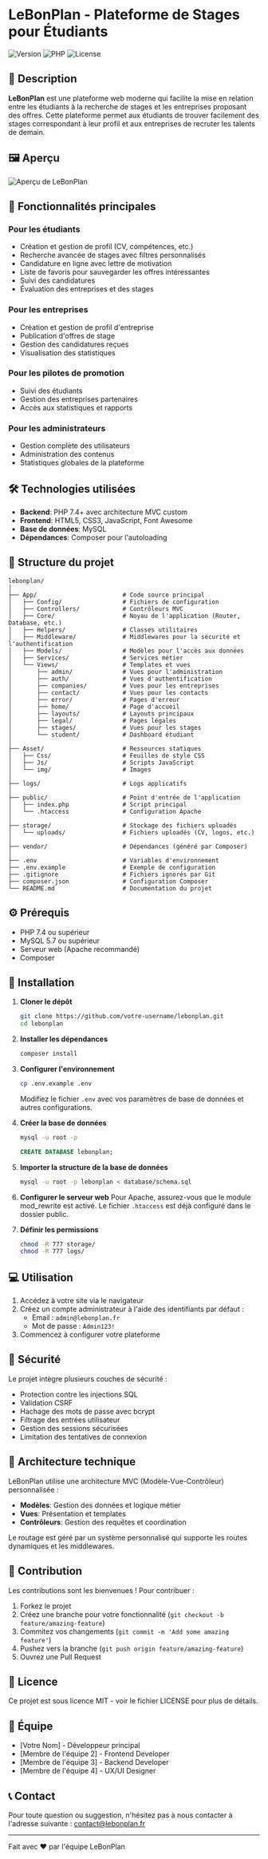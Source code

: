 # LeBonPlan - Plateforme de Stages pour Étudiants

![Version](https://img.shields.io/badge/version-1.0.0-blue)
![PHP](https://img.shields.io/badge/PHP-7.4%2B-purple)
![License](https://img.shields.io/badge/license-MIT-green)

## 📝 Description

**LeBonPlan** est une plateforme web moderne qui facilite la mise en relation entre les étudiants à la recherche de stages et les entreprises proposant des offres. Cette plateforme permet aux étudiants de trouver facilement des stages correspondant à leur profil et aux entreprises de recruter les talents de demain.

## 🖼️ Aperçu

![Aperçu de LeBonPlan](https://via.placeholder.com/800x400?text=LeBonPlan+Screenshot)

## 🌟 Fonctionnalités principales

### Pour les étudiants
- Création et gestion de profil (CV, compétences, etc.)
- Recherche avancée de stages avec filtres personnalisés
- Candidature en ligne avec lettre de motivation
- Liste de favoris pour sauvegarder les offres intéressantes
- Suivi des candidatures
- Évaluation des entreprises et des stages

### Pour les entreprises
- Création et gestion de profil d'entreprise
- Publication d'offres de stage
- Gestion des candidatures reçues
- Visualisation des statistiques

### Pour les pilotes de promotion
- Suivi des étudiants
- Gestion des entreprises partenaires
- Accès aux statistiques et rapports

### Pour les administrateurs
- Gestion complète des utilisateurs
- Administration des contenus
- Statistiques globales de la plateforme

## 🛠️ Technologies utilisées

- **Backend**: PHP 7.4+ avec architecture MVC custom
- **Frontend**: HTML5, CSS3, JavaScript, Font Awesome
- **Base de données**: MySQL
- **Dépendances**: Composer pour l'autoloading

## 📂 Structure du projet

```
lebonplan/
│
├── App/                        # Code source principal
│   ├── Config/                 # Fichiers de configuration
│   ├── Controllers/            # Contrôleurs MVC
│   ├── Core/                   # Noyau de l'application (Router, Database, etc.)
│   ├── Helpers/                # Classes utilitaires
│   ├── Middleware/             # Middlewares pour la sécurité et l'authentification
│   ├── Models/                 # Modèles pour l'accès aux données
│   ├── Services/               # Services métier
│   └── Views/                  # Templates et vues
│       ├── admin/              # Vues pour l'administration
│       ├── auth/               # Vues d'authentification
│       ├── companies/          # Vues pour les entreprises
│       ├── contact/            # Vues pour les contacts
│       ├── error/              # Pages d'erreur
│       ├── home/               # Page d'accueil
│       ├── layouts/            # Layouts principaux
│       ├── legal/              # Pages légales
│       ├── stages/             # Vues pour les stages
│       └── student/            # Dashboard étudiant
│
├── Asset/                      # Ressources statiques
│   ├── Css/                    # Feuilles de style CSS
│   ├── Js/                     # Scripts JavaScript
│   └── img/                    # Images
│
├── logs/                       # Logs applicatifs
│
├── public/                     # Point d'entrée de l'application
│   ├── index.php               # Script principal
│   └── .htaccess               # Configuration Apache
│
├── storage/                    # Stockage des fichiers uploadés
│   └── uploads/                # Fichiers uploadés (CV, logos, etc.)
│
├── vendor/                     # Dépendances (généré par Composer)
│
├── .env                        # Variables d'environnement
├── .env.example                # Exemple de configuration
├── .gitignore                  # Fichiers ignorés par Git
├── composer.json               # Configuration Composer
└── README.md                   # Documentation du projet
```

## ⚙️ Prérequis

- PHP 7.4 ou supérieur
- MySQL 5.7 ou supérieur
- Serveur web (Apache recommandé)
- Composer

## 🚀 Installation

1. **Cloner le dépôt**
   ```bash
   git clone https://github.com/votre-username/lebonplan.git
   cd lebonplan
   ```

2. **Installer les dépendances**
   ```bash
   composer install
   ```

3. **Configurer l'environnement**
   ```bash
   cp .env.example .env
   ```
   Modifiez le fichier `.env` avec vos paramètres de base de données et autres configurations.

4. **Créer la base de données**
   ```bash
   mysql -u root -p
   ```
   ```sql
   CREATE DATABASE lebonplan;
   ```

5. **Importer la structure de la base de données**
   ```bash
   mysql -u root -p lebonplan < database/schema.sql
   ```

6. **Configurer le serveur web**
   Pour Apache, assurez-vous que le module mod_rewrite est activé. Le fichier `.htaccess` est déjà configuré dans le dossier public.

7. **Définir les permissions**
   ```bash
   chmod -R 777 storage/
   chmod -R 777 logs/
   ```

## 💻 Utilisation

1. Accédez à votre site via le navigateur
2. Créez un compte administrateur à l'aide des identifiants par défaut :
   - Email : `admin@lebonplan.fr`
   - Mot de passe : `Admin123!`
3. Commencez à configurer votre plateforme

## 🔐 Sécurité

Le projet intègre plusieurs couches de sécurité :
- Protection contre les injections SQL
- Validation CSRF
- Hachage des mots de passe avec bcrypt
- Filtrage des entrées utilisateur
- Gestion des sessions sécurisées
- Limitation des tentatives de connexion

## 📐 Architecture technique

LeBonPlan utilise une architecture MVC (Modèle-Vue-Contrôleur) personnalisée :

- **Modèles**: Gestion des données et logique métier
- **Vues**: Présentation et templates
- **Contrôleurs**: Gestion des requêtes et coordination

Le routage est géré par un système personnalisé qui supporte les routes dynamiques et les middlewares.

## 🤝 Contribution

Les contributions sont les bienvenues ! Pour contribuer :

1. Forkez le projet
2. Créez une branche pour votre fonctionnalité (`git checkout -b feature/amazing-feature`)
3. Commitez vos changements (`git commit -m 'Add some amazing feature'`)
4. Pushez vers la branche (`git push origin feature/amazing-feature`)
5. Ouvrez une Pull Request

## 📄 Licence

Ce projet est sous licence MIT - voir le fichier LICENSE pour plus de détails.

## 👥 Équipe

- [Votre Nom] - Développeur principal
- [Membre de l'équipe 2] - Frontend Developer
- [Membre de l'équipe 3] - Backend Developer
- [Membre de l'équipe 4] - UX/UI Designer

## 📞 Contact

Pour toute question ou suggestion, n'hésitez pas à nous contacter à l'adresse suivante : contact@lebonplan.fr

---

Fait avec ❤️ par l'équipe LeBonPlan
